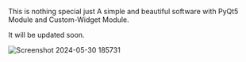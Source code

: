 This is nothing special just A simple and beautiful software with PyQt5 Module and Custom-Widget Module.

It will be updated soon.

![Screenshot 2024-05-30 185731](https://github.com/MohsenSangSefidi/Modern-Ui-With-PyQt5/assets/160093991/d5bcc9c8-1edd-4e2b-afa4-1fbb51d27673)
